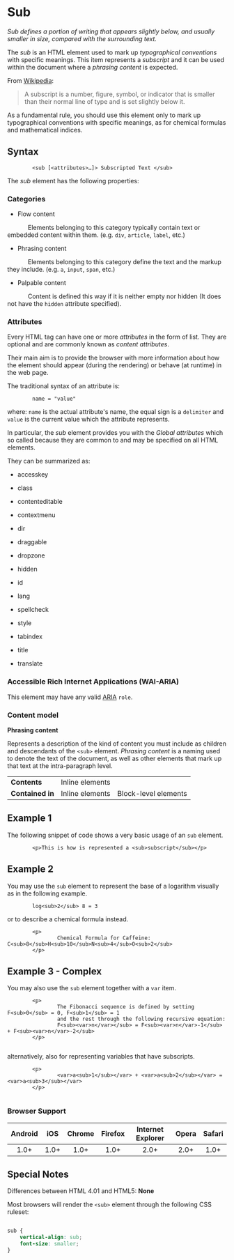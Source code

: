 # Sub

*Sub defines a portion of writing that appears slightly below, and usually smaller in size, compared with the surrounding text.*

The *sub* is an HTML element used to mark up *typographical conventions* with specific meanings. This item represents a *subscript* and it can be used within the document where a *phrasing content* is expected. 

From [Wikipedia](https://en.wikipedia.org/wiki/Subscript_and_superscript):

> A subscript is a number, figure, symbol, or indicator that is smaller than their normal line of type and is set slightly below it.

As a fundamental rule, you should use this element only to mark up typographical conventions with specific meanings, as for chemical formulas and mathematical indices.


## Syntax

```
        <sub [<attributes>…]> Subscripted Text </sub>
```

The *sub* element has the following properties:

### Categories

* Flow content

&nbsp;&nbsp;&nbsp;&nbsp;&nbsp;&nbsp;&nbsp;&nbsp;&nbsp;&nbsp;&nbsp;&nbsp;Elements belonging to this category typically contain text or embedded content within them. (e.g. `div`, `article`, `label`, etc.)
 
* Phrasing content

&nbsp;&nbsp;&nbsp;&nbsp;&nbsp;&nbsp;&nbsp;&nbsp;&nbsp;&nbsp;&nbsp;&nbsp;Elements belonging to this category define the text and the markup they include. (e.g. `a`, `input`, `span`, etc.)

* Palpable content

&nbsp;&nbsp;&nbsp;&nbsp;&nbsp;&nbsp;&nbsp;&nbsp;&nbsp;&nbsp;&nbsp;&nbsp;Content is defined this way if it is neither empty nor hidden (It does not have the `hidden` attribute specified).

### Attributes

Every HTML tag can have one or more *attributes* in the form of list. They are optional and are commonly known as *content attributes*. 

Their main aim is to provide the browser with more information about how the element should appear (during the rendering) or behave (at runtime) in the web page.

The traditional syntax of an attribute is:

```
        name = "value"
```

where: `name` is the actual attribute's name, the equal sign is a `delimiter` and `value` is the current value which the attribute represents.

In particular, the *sub* element provides you with the *Global attributes* which so called because they are common to and may be specified on all HTML elements. 

They can be summarized as:

* accesskey

* class

* contenteditable

* contextmenu

* dir

* draggable

* dropzone

* hidden

* id

* lang

* spellcheck

* style

* tabindex

* title

* translate


### Accessible Rich Internet Applications (WAI-ARIA)

This element may have any valid [ARIA](https://www.w3.org/TR/html51/dom.html#aria-role-attribute) `role`. 


### Content model

**Phrasing content**

Represents a description of the kind of content you must include as children and descendants of the `<sub>` element. *Phrasing content* is a naming used to denote the text of the document, as well as other elements that mark up that text at the intra-paragraph level. 

<table>
<tbody>
        <tr>
                <td><strong>Contents</strong></td>
                <td>Inline elements</td>
                <td></td>
        </tr>
        <tr>
                <td><strong>Contained in</strong></td>
                <td>Inline elements</td>
                <td>Block-level elements</td>
        </tr>
</tbody>
</table>


## Example 1

The following snippet of code shows a very basic usage of an `sub` element.

```
        <p>This is how is represented a <sub>subscript</sub></p>
```

## Example 2

You may use the `sub` element to represent the base of a logarithm visually as in the following example.

```
        log<sub>2</sub> 8 = 3
```

or to describe a chemical formula instead.

```
        <p>
                Chemical Formula for Caffeine: C<sub>8</sub>H<sub>10</sub>N<sub>4</sub>O<sub>2</sub>
        </p>
```

## Example 3 - Complex

You may also use the `sub` element together with a `var` item.

```
        <p>
                The Fibonacci sequence is defined by setting F<sub>0</sub> = 0, F<sub>1</sub> = 1 
                and the rest through the following recursive equation:
                F<sub><var>n</var></sub> = F<sub><var>n</var>-1</sub> + F<sub><var>n</var>-2</sub>
        </p>
        
```

alternatively, also for representing variables that have subscripts.

```
        <p>
                <var>a<sub>1</sub></var> + <var>a<sub>2</sub></var> = <var>a<sub>3</sub></var>
        </p>
        
```

### Browser Support

| Android |  iOS | Chrome | Firefox | Internet Explorer | Opera | Safari |
|:-------:|:----:|:------:|:-------:|:-----------------:|:-----:|:------:|
|   1.0+  | 1.0+ |  1.0+  |   1.0+  |        2.0+       |  2.0+ |  1.0+  |


## Special Notes

Differences between HTML 4.01 and HTML5: **None**

Most browsers will render the `<sub>` element through the following CSS ruleset:

```css

sub { 
    vertical-align: sub;
    font-size: smaller;
}

```

